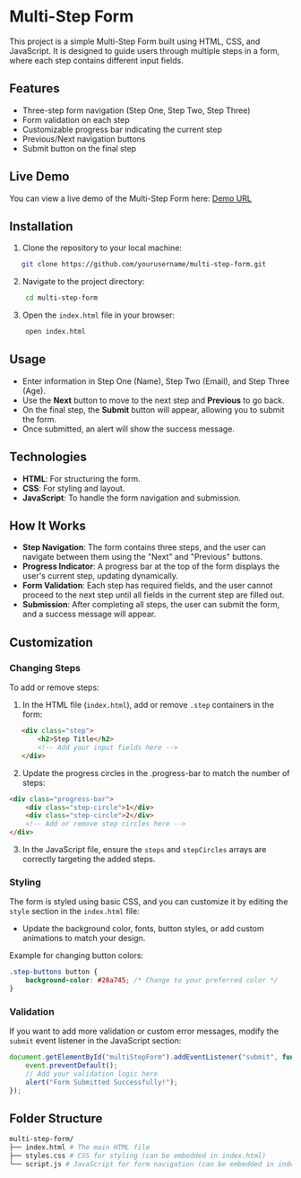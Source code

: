 # Multi-Step Form

This project is a simple Multi-Step Form built using HTML, CSS, and JavaScript. It is designed to guide users through multiple steps in a form, where each step contains different input fields.

## Features

- Three-step form navigation (Step One, Step Two, Step Three)
- Form validation on each step
- Customizable progress bar indicating the current step
- Previous/Next navigation buttons
- Submit button on the final step

## Live Demo

You can view a live demo of the Multi-Step Form here: [Demo URL](https://7wn8dp.csb.app/)

## Installation

1. Clone the repository to your local machine:
 ```bash
    git clone https://github.com/yourusername/multi-step-form.git
```

2. Navigate to the project directory:
```bash
    cd multi-step-form
```

3. Open the `index.html` file in your browser:
```bash
    open index.html
```

## Usage
- Enter information in Step One (Name), Step Two (Email), and Step Three (Age).
- Use the **Next** button to move to the next step and **Previous** to go back.
- On the final step, the **Submit** button will appear, allowing you to submit the form.
- Once submitted, an alert will show the success message.

## Technologies
- **HTML**: For structuring the form.
- **CSS**: For styling and layout.
- **JavaScript**: To handle the form navigation and submission.


## How It Works

- **Step Navigation**: The form contains three steps, and the user can navigate between them using the "Next" and "Previous" buttons.
- **Progress Indicator**: A progress bar at the top of the form displays the user's current step, updating dynamically.
- **Form Validation**: Each step has required fields, and the user cannot proceed to the next step until all fields in the current step are filled out.
- **Submission**: After completing all steps, the user can submit the form, and a success message will appear.

## Customization

### Changing Steps

To add or remove steps:
1. In the HTML file (`index.html`), add or remove `.step` containers in the form:
```html
   <div class="step">
       <h2>Step Title</h2>
       <!-- Add your input fields here -->
   </div>
```
2. Update the progress circles in the .progress-bar to match the number of steps:
```html
<div class="progress-bar">
    <div class="step-circle">1</div>
    <div class="step-circle">2</div>
    <!-- Add or remove step circles here -->
</div>
```
3. In the JavaScript file, ensure the `steps` and `stepCircles` arrays are correctly targeting the added steps.

### Styling
The form is styled using basic CSS, and you can customize it by editing the `style` section in the `index.html` file:

- Update the background color, fonts, button styles, or add custom animations to match your design. 

Example for changing button colors:
```css
.step-buttons button {
    background-color: #28a745; /* Change to your preferred color */
}
```
### Validation
If you want to add more validation or custom error messages, modify the `submit` event listener in the JavaScript section:
```javascript
document.getElementById("multiStepForm").addEventListener("submit", function(event) {
    event.preventDefault();
    // Add your validation logic here
    alert("Form Submitted Successfully!");
});
```

## Folder Structure
```sh
multi-step-form/ 
├── index.html # The main HTML file 
├── styles.css # CSS for styling (can be embedded in index.html) 
└── script.js # JavaScript for form navigation (can be embedded in index.html)
```
